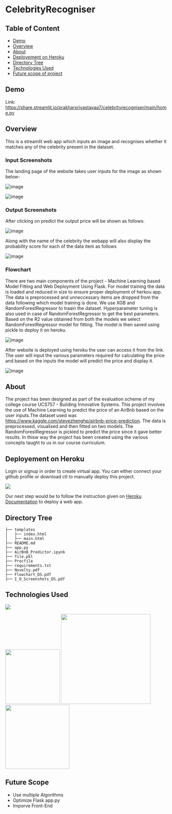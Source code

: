 # CelebrityRecogniser
 

## Table of Content
  * [Demo](#demo)
  * [Overview](#overview)
  * [About](#About)
  * [Deployement on Heroku](#deployement-on-heroku)
  * [Directory Tree](#directory-tree)
  * [Technologies Used](#technologies-used)
  * [Future scope of project](#future-scope)


## Demo
Link: https://share.streamlit.io/prakharsrivastavaa7/celebrityrecogniser/main/home.py


## Overview
This is a streamlit web app which inputs an image and recognises whether it matches any of the celebrity present in the dataset.

  ### Input Screenshots      

The landing page of the website takes user inputs for the image as shown below-

![image](https://user-images.githubusercontent.com/63156822/141937327-61237517-9257-4067-b0bf-9305f53ef6ab.png)


![image](https://user-images.githubusercontent.com/63156822/141937347-9f2d8e4b-c15f-46e2-b06e-7f31c65ee675.png)



   ### Output Screenshots

After clicking on predict the output price will be shown as follows:

![image](https://user-images.githubusercontent.com/63156822/141937404-a6e7dd91-a02f-48b1-b6da-348eeca11d07.png)

Along with the name of the celebrity the webapp will also display the probability score for each of the data item as follows

![image](https://user-images.githubusercontent.com/63156822/141937423-a970296f-ee00-463d-94ce-b4f5757fd722.png)


  ### Flowchart

There are two main components of the project - Machine Learning based Model Fitting and Web Deployment Using Flask.
For model training the data is loaded and reduced in size to ensure proper deployment of herkou app. The data is preprocessed and unneccessary items are dropped from the data following which model training is done. We use XGB and RandomForestRegressor to traain the dataset. Hyperparameter tuning is also used in case of RandomForestRegressor to get the best parameters. Based on the R2 value obtained from both the models we select RandomForestRegressor model for fitting. The model is then saved using pickle to deploy it on heroku. 

![image](https://user-images.githubusercontent.com/63156822/133221564-39c8fb23-09bc-4240-8916-ac865184e009.png)

After website is deployed using heroku the user can access it from the link. The user will input the various parameters required for calculating the price and based on the inputs the model will predict the price and display it.

![image](https://user-images.githubusercontent.com/63156822/133221441-dfdefdd6-c3f2-43fb-b631-3a93ad47bd9a.png)


## About
The project has been designed as part of the evaluation scheme of my college course UCS757 - Building Innovative Systems. This project involves the use of Machine Learning to predict the price of an AirBnb based on the user inputs.The dataset used was https://www.kaggle.com/stevezhenghp/airbnb-price-prediction. The data is preprocessed, visualised and then fitted on two models. The RandomForestRegressor is pickled to predict the price since it gave better results. In thisw way the project has been created using the various concepts taught to us in our course curriculum.

## Deployement on Heroku
Login or signup in order to create virtual app. You can either connect your github profile or download ctl to manually deploy this project.

[![](https://i.imgur.com/dKmlpqX.png)](https://heroku.com)

Our next step would be to follow the instruction given on [Heroku Documentation](https://devcenter.heroku.com/articles/getting-started-with-python) to deploy a web app.

## Directory Tree 
```
├── templates
│   ├── index.html
│   ├── main.html	
├── README.md
├── app.py
├── AirBnB_Predictor.ipynb		
├── file.pkl
├── Procfile
├── requirements.txt
├── Novelty.pdf
├── Flowchart_DS.pdf
├── I_O_Screenshots_DS.pdf
```

## Technologies Used

![](https://forthebadge.com/images/badges/made-with-python.svg)

[<img target="_blank" src="https://flask.palletsprojects.com/en/1.1.x/_images/flask-logo.png" width=170>](https://flask.palletsprojects.com/en/1.1.x/) [<img target="_blank" src="https://number1.co.za/wp-content/uploads/2017/10/gunicorn_logo-300x85.png" width=280>](https://gunicorn.org) [<img target="_blank" src="https://scikit-learn.org/stable/_static/scikit-learn-logo-small.png" width=200>](https://scikit-learn.org/stable/) 

## Future Scope

* Use multiple Algorithms
* Optimize Flask app.py
* Imporve Front-End 
